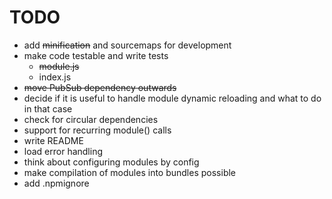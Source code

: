 # TODO

* add ~~minification~~ and sourcemaps for development
* make code testable and write tests
	* ~~module.js~~
	* index.js
* ~~move PubSub dependency outwards~~
* decide if it is useful to handle module dynamic reloading and what to do in that case
* check for circular dependencies
* support for recurring module() calls
* write README
* load error handling
* think about configuring modules by config
* make compilation of modules into bundles possible
* add .npmignore